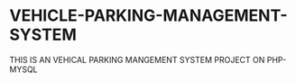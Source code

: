 # VEHICLE-PARKING-MANAGEMENT-SYSTEM
THIS IS AN VEHICAL PARKING MANGEMENT SYSTEM PROJECT ON PHP-MYSQL
